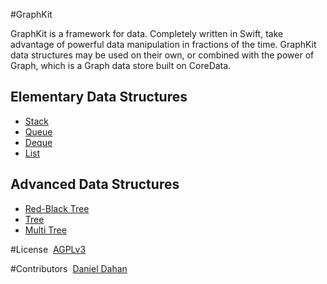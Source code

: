 #GraphKit

GraphKit is a framework for data. Completely written in Swift, take advantage of powerful data manipulation in fractions of the time. GraphKit data structures may be used on their own, or combined with the power of Graph, which is a Graph data store built on CoreData. 


## Elementary Data Structures
* [Stack](https://github.com/GraphKit/GraphKit/wiki/Stack)
* [Queue](https://github.com/GraphKit/GraphKit/wiki/Queue)
* [Deque](https://github.com/GraphKit/GraphKit/wiki/Deque)
* [List](https://github.com/GraphKit/GraphKit/wiki/List)

## Advanced Data Structures
* [Red-Black Tree](https://github.com/GraphKit/GraphKit/wiki/Red-Black-Tree)
* [Tree](https://github.com/GraphKit/GraphKit/wiki/Tree)
* [Multi Tree](https://github.com/GraphKit/GraphKit/wiki/Multi-Tree)
 
#License 
[AGPLv3](http://choosealicense.com/licenses/agpl-3.0/) 

#Contributors 
[Daniel Dahan](https://github.com/danieldahan)  
